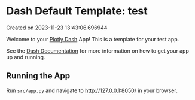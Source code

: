 # Dash Default Template: test

Created on 2023-11-23 13:43:06.696944

Welcome to your [Plotly Dash](https://plotly.com/dash/) App! This is a template for your test app.

See the [Dash Documentation](https://dash.plotly.com/introduction) for more information on how to get your app up and running.

## Running the App

Run `src/app.py` and navigate to http://127.0.0.1:8050/ in your browser.